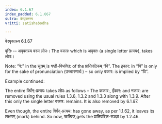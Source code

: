 ```yaml
---
index: 6.1.67
index_padded: 6.1.067
sutra: वेरपृक्तस्य
vritti: satishabodha

---
```

 वेरपृक्तस्य 6.1.67 


वृत्तिः -- अपृक्तस्य वस्य लोपः। The वकारः which is अपृक्तः (a single letter प्रत्ययः), takes लोपः। 

Note: “वे:” in the सूत्रम् is षष्ठी-विभक्ति: of the प्रातिपदिकम् “वि”. The इकार: in “वि” is only for the sake of pronunciation (उच्चारणार्थ:) – so only वकार: is implied by “वि”. 


Example continued: 


The entire क्विँन्-प्रत्ययः takes लोपः as follows – The ककार:, इँकार: and नकार: are removed using the usual rules 1.3.8, 1.3.2 and 1.3.3 along with 1.3.9. After this only the single letter वकार: remains. It is also removed by 6.1.67. 


Even though, the entire क्विँन्-प्रत्यय: has gone away, as per 1.1.62, it leaves its लक्षणम् (mark) behind. So now, ऋत्विज् gets the प्रातिपदिक-सञ्ज्ञा by 1.2.46. 